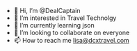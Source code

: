 - 👋 Hi, I’m @DealCaptain
- 👀 I’m interested in Travel Technolgy
- 🌱 I’m currently learning json
- 💞️ I’m looking to collaborate on everyone
- 📫 How to reach me lisa@dcxtravel.com

<!---
DealCaptain/DealCaptain is a ✨ special ✨ repository because its `README.md` (this file) appears on your GitHub profile.
You can click the Preview link to take a look at your changes.
--->
